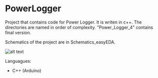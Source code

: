 # PowerLogger
Project that contains code for Power Logger. It is writen in c++. The directories are named in order of complexity. "Power_Logger_4" contains final version.

Schematics of the project are in Schematics_easyEDA.

![alt text](https://github.com/JhonVelasquez/PoweLogger/blob/main/Schematics_easyEDA/Power_logger/Basic_circuit_power_logger.PNG?raw=true)

Languagues:
- C++ (Arduino)
